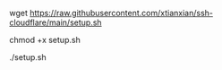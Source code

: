 wget https://raw.githubusercontent.com/xtianxian/ssh-cloudflare/main/setup.sh

chmod +x setup.sh

./setup.sh
